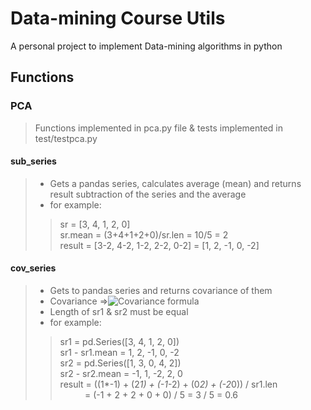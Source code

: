 # Data-mining Course Utils

A personal project to implement Data-mining algorithms in python

## Functions

### PCA

> Functions implemented in pca.py file & tests implemented in test/testpca.py

#### sub_series

> - Gets a pandas series, calculates average (mean) and returns result subtraction of the series and the average
> - for example:
>>    sr = [3, 4, 1, 2, 0]\
>>    sr.mean = (3+4+1+2+0)/sr.len = 10/5 = 2\
>>    result = [3-2, 4-2, 1-2, 2-2, 0-2] = [1, 2, -1, 0, -2]

#### cov_series

> - Gets to pandas series and returns covariance of them
> - Covariance =>![Covariance formula](https://cdn.corporatefinanceinstitute.com/assets/covariance1.png) 
> - Length of sr1 & sr2 must be equal
> - for example:
>>    sr1 = pd.Series([3, 4, 1, 2, 0])\
>>    sr1 - sr1.mean = 1, 2, -1, 0, -2\
>>    sr2 = pd.Series([1, 3, 0, 4, 2])\
>>    sr2 - sr2.mean = -1, 1, -2, 2, 0\
>>    result = ((1*-1) + (2*1) + (-1*-2) + (0*2) + (-2*0)) / sr1.len  
>>    &nbsp;&nbsp;&nbsp;&nbsp;&nbsp;&nbsp;&nbsp;&nbsp;&nbsp;&nbsp;= (-1 + 2 + 2 + 0 + 0) / 5 = 3 / 5 = 0.6